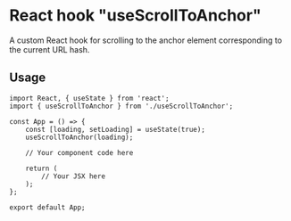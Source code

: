 # React hook "useScrollToAnchor"

A custom React hook for scrolling to the anchor element corresponding to the current URL hash.

## Usage
```
import React, { useState } from 'react';
import { useScrollToAnchor } from './useScrollToAnchor';

const App = () => {
    const [loading, setLoading] = useState(true);
    useScrollToAnchor(loading);

    // Your component code here

    return (
        // Your JSX here
    );
};

export default App;
```
